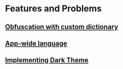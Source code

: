 # Features and Problems

## [Obfuscation with custom dictionary](features/CustomDictObfuscation.md)
## [App-wide language](features/AppWideLanguage.md)
## [Implementing Dark Theme](features/DarkThemeImplementation.md)

